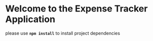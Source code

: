# Welcome to the Expense Tracker Application

please use **`npm install`** to install project dependencies
